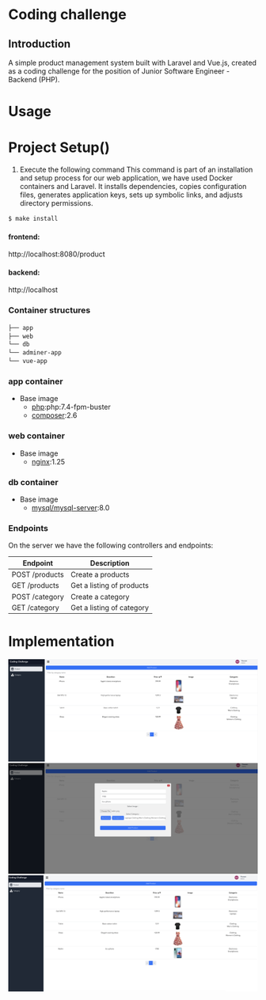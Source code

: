 # Coding challenge 

## Introduction

A simple product management system built with Laravel and Vue.js, created as a coding challenge for the position of Junior Software Engineer - Backend (PHP).

# Usage

# Project Setup()

1. Execute the following command
This command  is part of an installation and setup process for our web application, we have used Docker containers and Laravel. It installs dependencies, copies configuration files, generates application keys, sets up symbolic links, and adjusts directory permissions.
```bash
$ make install
```
#### frontend:
http://localhost:8080/product
#### backend:
http://localhost

### Container structures

```bash
├── app
├── web
└── db
└── adminer-app
└── vue-app
```
### app container
- Base image
  - [php](https://hub.docker.com/_/php):php:7.4-fpm-buster
  - [composer](https://hub.docker.com/_/composer):2.6

### web container
- Base image
  - [nginx](https://hub.docker.com/_/nginx):1.25
### db container
- Base image
  - [mysql/mysql-server](https://hub.docker.com/r/mysql/mysql-server):8.0
### Endpoints

On the server we have the following controllers and endpoints:

Endpoint | Description
----------|------------
POST /products | Create a products
GET /products  | Get a listing of products
POST /category | Create a category
GET /category  | Get a listing of category

# Implementation

![](https://github.com/rmerzak/Coding-Challenge-Software-Engineer-application-by-rabi-merzak/blob/main/impl/tableProduct.png?raw=true)
![](https://github.com/rmerzak/Coding-Challenge-Software-Engineer-application-by-rabi-merzak/blob/main/impl/FormProduct.png?raw=true)
![](https://github.com/rmerzak/Coding-Challenge-Software-Engineer-application-by-rabi-merzak/blob/main/impl/AddedProduct.png?raw=true)

